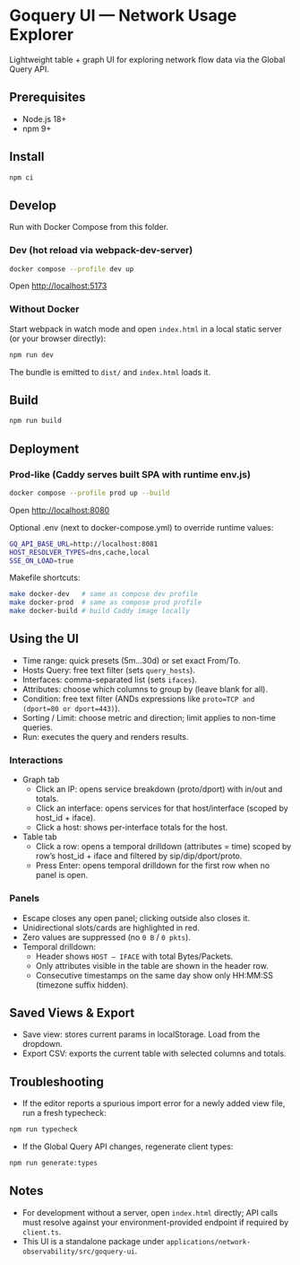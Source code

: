 # Goquery UI — Network Usage Explorer

Lightweight table + graph UI for exploring network flow data via the Global Query API.

## Prerequisites

- Node.js 18+
- npm 9+

## Install

```bash
npm ci
```

## Develop

Run with Docker Compose from this folder.

### Dev (hot reload via webpack-dev-server)

```bash
docker compose --profile dev up
```

Open <http://localhost:5173>

### Without Docker

Start webpack in watch mode and open `index.html` in a local static server (or your browser directly):

```bash
npm run dev
```

The bundle is emitted to `dist/` and `index.html` loads it.

## Build

```bash
npm run build
```

## Deployment

### Prod-like (Caddy serves built SPA with runtime env.js)

```bash
docker compose --profile prod up --build
```

Open <http://localhost:8080>

Optional .env (next to docker-compose.yml) to override runtime values:

```bash
GQ_API_BASE_URL=http://localhost:8081
HOST_RESOLVER_TYPES=dns,cache,local
SSE_ON_LOAD=true
```

Makefile shortcuts:

```bash
make docker-dev   # same as compose dev profile
make docker-prod  # same as compose prod profile
make docker-build # build Caddy image locally
```

## Using the UI

- Time range: quick presets (5m…30d) or set exact From/To.
- Hosts Query: free text filter (sets `query_hosts`).
- Interfaces: comma-separated list (sets `ifaces`).
- Attributes: choose which columns to group by (leave blank for all).
- Condition: free text filter (ANDs expressions like `proto=TCP and (dport=80 or dport=443)`).
- Sorting / Limit: choose metric and direction; limit applies to non-time queries.
- Run: executes the query and renders results.

### Interactions

- Graph tab
  - Click an IP: opens service breakdown (proto/dport) with in/out and totals.
  - Click an interface: opens services for that host/interface (scoped by host_id + iface).
  - Click a host: shows per-interface totals for the host.
- Table tab
  - Click a row: opens a temporal drilldown (attributes = time) scoped by row’s host_id + iface and filtered by sip/dip/dport/proto.
  - Press Enter: opens temporal drilldown for the first row when no panel is open.

### Panels

- Escape closes any open panel; clicking outside also closes it.
- Unidirectional slots/cards are highlighted in red.
- Zero values are suppressed (no `0 B` / `0 pkts`).
- Temporal drilldown:
  - Header shows `HOST — IFACE` with total Bytes/Packets.
  - Only attributes visible in the table are shown in the header row.
  - Consecutive timestamps on the same day show only HH:MM:SS (timezone suffix hidden).

## Saved Views & Export

- Save view: stores current params in localStorage. Load from the dropdown.
- Export CSV: exports the current table with selected columns and totals.

## Troubleshooting

- If the editor reports a spurious import error for a newly added view file, run a fresh typecheck:

```bash
npm run typecheck
```

- If the Global Query API changes, regenerate client types:

```bash
npm run generate:types
```

## Notes

- For development without a server, open `index.html` directly; API calls must resolve against your environment-provided endpoint if required by `client.ts`.
- This UI is a standalone package under `applications/network-observability/src/goquery-ui`.
